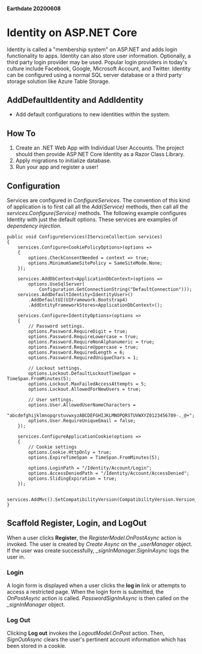 #### Earthdate 20200608
# Identity on ASP.NET Core
Identity is called a "membership system" on ASP.NET and adds login functionality to apps. Identity can also store user information. Optionally, a third party login provider may be used. Popular login providers in today's culture include Facebook, Google, Microsoft Account, and Twitter. Identity can be configured using a normal SQL server database or a third party storage solution like Azure Table Storage.
 
## AddDefaultIdentity and AddIdentity
- Add default configurations to new identities within the system.
 
## How To
1. Create an .NET Web App with Individual User Accounts. The project should then provide ASP.NET Core Identity as a Razor Class Library.
2. Apply migrations to initialize database.
3. Run your app and register a user!
 
## Configuration
Services are configured in *ConfigureServices*. The convention of this kind of application is to first call all the *Add{Service}* methods, then call all the *services.Configure{Service}* methods. The following example configures Identity with just the default options. These services are examples of *dependency injection*.
```
public void ConfigureServices(IServiceCollection services)
{
    services.Configure<CookiePolicyOptions>(options =>
    {
        options.CheckConsentNeeded = context => true;
        options.MinimumSameSitePolicy = SameSiteMode.None;
    });
 
    services.AddDbContext<ApplicationDbContext>(options =>
        options.UseSqlServer(
            Configuration.GetConnectionString("DefaultConnection")));
    services.AddDefaultIdentity<IdentityUser>()
        .AddDefaultUI(UIFramework.Bootstrap4)
        .AddEntityFrameworkStores<ApplicationDbContext>();
 
    services.Configure<IdentityOptions>(options =>
    {
        // Password settings.
        options.Password.RequireDigit = true;
        options.Password.RequireLowercase = true;
        options.Password.RequireNonAlphanumeric = true;
        options.Password.RequireUppercase = true;
        options.Password.RequiredLength = 6;
        options.Password.RequiredUniqueChars = 1;
 
        // Lockout settings.
        options.Lockout.DefaultLockoutTimeSpan = TimeSpan.FromMinutes(5);
        options.Lockout.MaxFailedAccessAttempts = 5;
        options.Lockout.AllowedForNewUsers = true;
 
        // User settings.
        options.User.AllowedUserNameCharacters =
        "abcdefghijklmnopqrstuvwxyzABCDEFGHIJKLMNOPQRSTUVWXYZ0123456789-._@+";
        options.User.RequireUniqueEmail = false;
    });
 
    services.ConfigureApplicationCookie(options =>
    {
        // Cookie settings
        options.Cookie.HttpOnly = true;
        options.ExpireTimeSpan = TimeSpan.FromMinutes(5);
 
        options.LoginPath = "/Identity/Account/Login";
        options.AccessDeniedPath = "/Identity/Account/AccessDenied";
        options.SlidingExpiration = true;
    });
 
    services.AddMvc().SetCompatibilityVersion(CompatibilityVersion.Version_2_2);
}
```
 
## Scaffold Register, Login, and LogOut
When a user clicks **Register**, the *RegisterModel.OnPostAsync* action is invoked. The user is created by *Create Async* on the *_userManager* object. If the user was create successfully, *_signInManager.SignInAsync* logs the user in.
 
### Login
A login form is displayed when a user clicks the **log in** link or attempts to access a restricted page. When the login form is submitted, the *OnPostAsync* action is called. *PasswordSignInAsync* is then called on the *_signInManager* object.
 
### Log Out
Clicking **Log out** invokes the *LogoutModel.OnPost* action. Then, *SignOutAsync* clears the user's pertinent account information which has been stored in a cookie.


